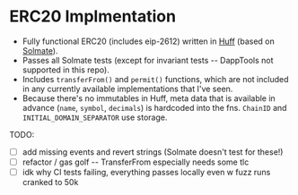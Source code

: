 # ERC20 Implmentation

- Fully functional ERC20 (includes eip-2612) written in [Huff](https://docs.huff.sh/) (based on [Solmate](https://github.com/Rari-Capital/solmate/blob/main/src/tokens/ERC20.sol)).
- Passes all Solmate tests (except for invariant tests -- DappTools not supported in this repo).
- Includes `transferFrom()` and `permit()` functions, which are not included in any currently available implementations that I've seen.
- Because there's no immutables in Huff, meta data that is available in advance (`name`, `symbol`, `decimals`) is hardcoded into the fns.  `ChainID` and `INITIAL_DOMAIN_SEPARATOR` use storage.

TODO:

 - [ ] add missing events and revert strings (Solmate doesn't test for these!)
 - [ ] refactor / gas golf -- TransferFrom especially needs some tlc
 - [ ] idk why CI tests failing, everything passes locally even w fuzz runs cranked to 50k
